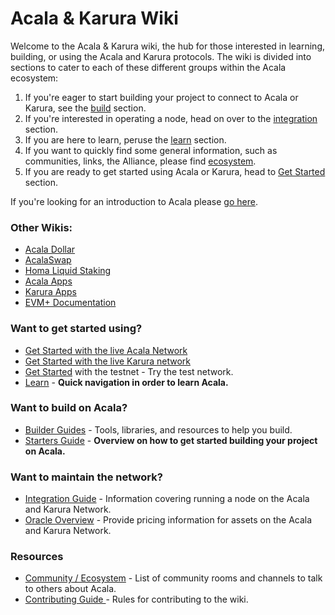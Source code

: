 # Acala & Karura Wiki

Welcome to the Acala & Karura wiki, the hub for those interested in learning, building, or using the Acala and Karura protocols. The wiki is divided into sections to cater to each of these different groups within the Acala ecosystem:

1. If you're eager to start building your project to connect to Acala or Karura, see the [build](broken-reference) section.
2. If you're interested in operating a node, head on over to the [integration](broken-reference) section.
3. If you are here to learn, peruse the [learn](broken-reference) section.
4. If you want to quickly find some general information, such as communities, links, the Alliance, please find [ecosystem](broken-reference).
5. If you are ready to get started using Acala or Karura, head to [Get Started](broken-reference) section.

If you're looking for an introduction to Acala please [go here](learn/acala-introduction/).

### Other Wikis:

* [Acala Dollar](https://docs.acaladollar.app/)
* [AcalaSwap](https://docs.acalaswap.app/)
* [Homa Liquid Staking](https://docs.homastaking.app/)
* [Acala Apps](https://guide.acalaapps.wiki/)
* [Karura Apps](https://wiki.karura.app/)
* [EVM+ Documentation](https://evmdocs.acala.network)

### Want to get started using?

* [Get Started with the live Acala Network](networks/acala-network/integration/networks.md)
* [Get Started with the live Karura network](get-started/get-started/)
* [Get Started](get-started/networks.md) with the testnet - Try the test network.
* [Learn](broken-reference) - **Quick navigation in order to learn Acala.**

### Want to build on Acala?

* [Builder Guides](broken-reference) - Tools, libraries, and resources to help you build.
* [Starters Guide](build/development-guide/) - **Overview on how to get started building your project on Acala.**

### Want to maintain the network?

* [Integration Guide](broken-reference) - Information covering running a node on the Acala and Karura Network.
* [Oracle Overview](general/guides/set-up-an-oracle/) - Provide pricing information for assets on the Acala and Karura Network.

### Resources

* [Community / Ecosystem](general/acala-portal/community.md) - List of community rooms and channels to talk to others about Acala.
* [Contributing Guide ](misc/contributing.md)- Rules for contributing to the wiki.
